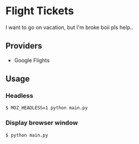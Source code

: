 # Flight Tickets
I want to go on vacation, but I'm broke boii pls help..

## Providers
- Google Flights

## Usage
### Headless
```
$ MOZ_HEADLESS=1 python main.py
```

### Display browser window
```
$ python main.py
```
